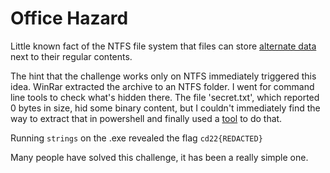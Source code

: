 # Office Hazard

Little known fact of the NTFS file system that files can store [alternate data](https://owasp.org/www-community/attacks/Windows_alternate_data_stream) next to their regular contents.

The hint that the challenge works only on NTFS immediately triggered this idea. WinRar extracted the archive to an NTFS folder. I went for command line tools to check what's hidden there. The file 'secret.txt', which reported 0 bytes in size, hid some binary content, but I couldn't immediately find the way to extract that in powershell and finally used a [tool](https://www.nirsoft.net/utils/alternate_data_streams.html) to do that.

Running `strings` on the .exe revealed the flag `cd22{REDACTED}`

Many people have solved this challenge, it has been a really simple one.
